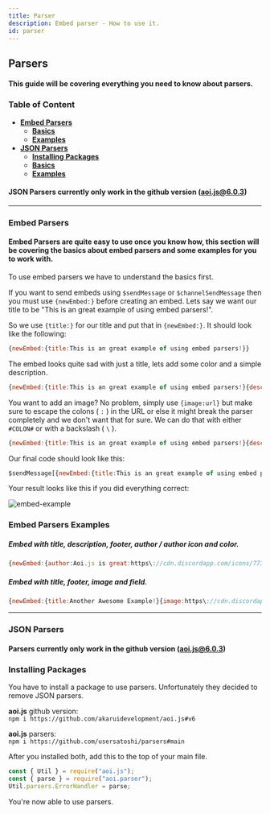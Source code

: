 ```yaml
---
title: Parser 
description: Embed parser - How to use it.
id: parser
---
```


## Parsers

#### This guide will be covering everything you need to know about parsers.

### Table of Content
  - **[Embed Parsers][1]**
    - **[Basics][1.1]**
    - **[Examples][1.2]**
  - **[JSON Parsers][2]**
    - **[Installing Packages][2.1]**
    - **[Basics][2.2]**
    - **[Examples][2.3]**

#### **JSON Parsers currently only work in the github version ([aoi.js@6.0.3][aoi-github])**

---

### Embed Parsers
#### Embed Parsers are quite easy to use once you know how, this section will be covering the basics about embed parsers and some examples for you to work with.

To use embed parsers we have to understand the basics first.

If you want to send embeds using `$sendMessage` or `$channelSendMessage` then you must use `{newEmbed:}` before creating an embed. Lets say we want our title to be "This is an great example of using embed parsers!". 

So we use `{title:}` for our title and put that in `{newEmbed:}`. It should look like the following:

```js
{newEmbed:{title:This is an great example of using embed parsers!}}
``` 

The embed looks quite sad with just a title, lets add some color and a simple description.

```js
{newEmbed:{title:This is an great example of using embed parsers!}{description:I love the color Red!}{color:Red}}
``` 

You want to add an image? No problem, simply use `{image:url}` but make sure to escape the colons ( `:` ) in the URL or else it might break the parser completely and we don't want that for sure. We can do that with either `#COLON#` or with a backslash ( `\` ).

```js
{newEmbed:{title:This is an great example of using embed parsers!}{description:I love the color Red!}{image:https\://cdn.discordapp.com/icons/773352845738115102/f6b0d1a62a83397976ea441c5377e6ad.png?size=128}{color:Red}}
``` 

Our final code should look like this:

```js
$sendMessage[{newEmbed:{title:This is an great example of using embed parsers!}{description:I love the color Red!}{image:https\://cdn.discordapp.com/icons/773352845738115102/f6b0d1a62a83397976ea441c5377e6ad.png?size=128}{color:Red}}]
```

Your result looks like this if you did everything correct:

![embed-example][embed-example]

### Embed Parsers Examples

##### Embed with title, description, footer, author / author icon  and color.

```js
{newEmbed:{author:Aoi.js is great:https\://cdn.discordapp.com/icons/773352845738115102/f6b0d1a62a83397976ea441c5377e6ad.png?size=128}{title:Awesome Example!}{description:I love embed parsers!}{footer:Example #1}{color:Blue}}
```

##### Embed with title, footer, image and field.

```js 
{newEmbed:{title:Another Awesome Example!}{image:https\://cdn.discordapp.com/icons/773352845738115102/f6b0d1a62a83397976ea441c5377e6ad.png?size=128}{field:This is a field title!:And a field description which is not inline!:no}{footer:Example #2}}
``` 

---

### JSON Parsers
#### **Parsers currently only work in the github version ([aoi.js@6.0.3][aoi-github])**

### Installing Packages

You have to install a package to use parsers. Unfortunately they decided to remove JSON parsers.

**aoi.js** github version: <br>
`npm i https://github.com/akaruidevelopment/aoi.js#v6`

**aoi.js** parsers: <br>
`npm i https://github.com/usersatoshi/parsers#main`

After you installed both, add this to the top of your main file.
```js
const { Util } = require("aoi.js");
const { parse } = require("aoi.parser");
Util.parsers.ErrorHandler = parse;
```

You're now able to use parsers.




<!--- links -->
[1]: #embed-parser
[1.1]: #embed-parser
[1.2]: #embed-parser-examples
[2]: #json-parser
[2.1]: #installing-packages
[2.2]: #starting-off-with-modifying-your-main-file
[2.3]: #starting-off-with-modifying-your-main-file
[embed-example]: https://cdn.discordapp.com/attachments/1061712111052521493/1061764337691279460/image_3.png
[aoi-github]: https://github.com/akaruidevelopment/aoi.js#v6
[ayaka-parser]: https://github.com/usersatoshi/parsers#main 

